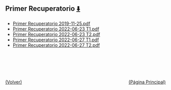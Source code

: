 
<html>
<body>
<h2>Primer Recuperatorio <a href="https://downgit.github.io/#/home?url=https://github.com/Apuntes-FIUBA/Apuntes-Electronica/tree/main/86 - Electrónica/8603 - Dispositivos Semiconductores/Examenes/Parciales/Primer Recuperatorio" style="font-size:20px">  ⬇️ </a></h2>
<ul>
    <li><a href="Primer Recuperatorio 2019-11-25.pdf">Primer Recuperatorio 2019-11-25.pdf</a></li>
    <li><a href="Primer Recuperatorio 2022-06-23 T1.pdf">Primer Recuperatorio 2022-06-23 T1.pdf</a></li>
    <li><a href="Primer Recuperatorio 2022-06-23 T2.pdf">Primer Recuperatorio 2022-06-23 T2.pdf</a></li>
    <li><a href="Primer Recuperatorio 2022-06-27 T1.pdf">Primer Recuperatorio 2022-06-27 T1.pdf</a></li>
    <li><a href="Primer Recuperatorio 2022-06-27 T2.pdf">Primer Recuperatorio 2022-06-27 T2.pdf</a></li>
</ul>
</body>
</html>



<br><br><br><br><br><a href="../" style="float: left">(Volver)</a> <a href="https://apuntes-fiuba.github.io/Apuntes-Electronica" style="float: right">(Página Principal)</a>
